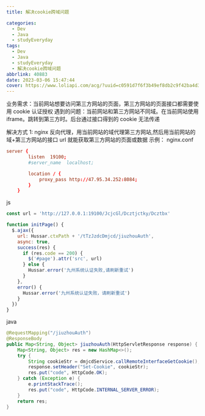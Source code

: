 ```yaml
---
title: 解决cookie跨域问题

categories:
  - Dev
  - Java
  - studyEveryday
tags:
  - Dev
  - Java
  - studyEveryday
  - 解决cookie跨域问题
abbrlink: 40883
date: 2023-03-06 15:47:44
cover: https://www.loliapi.com/acg/?uuid=c0591d7f6f3b49ef8db2c9f42ba4d3a9
---
```


业务需求：当前网站想要访问第三方网站的页面，第三方网站的页面接口都需要使用 cookie 认证授权
遇到的问题：当前网站和第三方网站不同域。在当前网站使用 iframe。跳转到第三方时。后台通过接口得到的 cookie 无法传递

解决方式 1:
nginx 反向代理，用当前网站的域代理第三方网站,然后用当前网站的域+第三方网站的接口 url 就能获取第三方网站的页面或数据
示例：
nginx.conf

```conf
server {
        listen  19100;
        #server_name  localhost;

        location / {
            proxy_pass http://47.95.34.252:8084;
        }
    }
```

js

```js
const url = 'http://127.0.0.1:19100/JcjcGl/Dcztjctky/Dcztbx'

function initPage() {
  $.ajax({
    url: Hussar.ctxPath + '/tTzJzdcDmjcd/jiuzhouAuth',
    async: true,
    success(res) {
      if (res.code == 200) {
        $('#page').attr('src', url)
      } else {
        Hussar.error('九州系统认证失败,请刷新重试')
      }
    },
    error() {
      Hussar.error('九州系统认证失败，请刷新重试')
    }
  })
}
```

java

```java
@RequestMapping("/jiuzhouAuth")
@ResponseBody
public Map<String, Object> jiuzhouAuth(HttpServletResponse response) {
    Map<String, Object> res = new HashMap<>();
    try {
        String cookieStr = dmjcdService.callRemoteInterfaceGetCookie();
        response.setHeader("Set-Cookie", cookieStr);
        res.put("code", HttpCode.OK);
    } catch (Exception e) {
        e.printStackTrace();
        res.put("code", HttpCode.INTERNAL_SERVER_ERROR);
    }
    return res;
}
```
